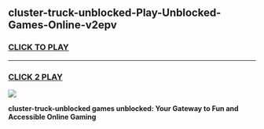 
## cluster-truck-unblocked-Play-Unblocked-Games-Online-v2epv
<h3>
<a href="https://premium76.site?title=cluster-truck-unblocked&ref=25A">CLICK TO PLAY</a></h3>
<hr>

<h3>
<a href="https://premium76.site?title=cluster-truck-unblocked&ref=25A">CLICK 2 PLAY</a>
  
</h3>

<a href="https://premium76.site?title=cluster-truck-unblocked&ref=25A"><img src="https://clearcache.store/games.png"></a>


**cluster-truck-unblocked games unblocked: Your Gateway to Fun and Accessible Online Gaming**
